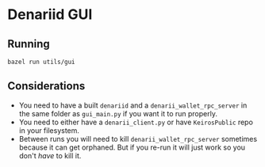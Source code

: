 # Denariid GUI

## Running 

`bazel run utils/gui`

## Considerations

* You need to have a built `denariid` and a `denarii_wallet_rpc_server` in the same folder as `gui_main.py` if you want it to run properly.
* You need to either have a `denarii_client.py` or have `KeirosPublic` repo in your filesystem.
* Between runs you will need to kill `denarii_wallet_rpc_server` sometimes because it can get orphaned. But if you re-run it will just work so you don't *have* to kill it.